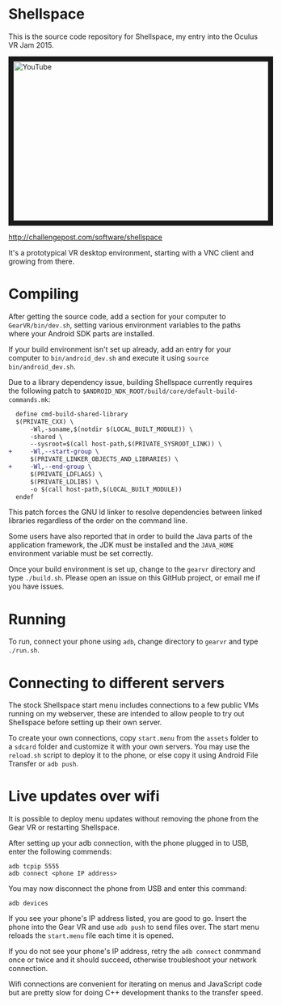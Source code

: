 # Shellspace

This is the source code repository for Shellspace, my entry into the Oculus VR Jam 2015.

<a href="http://www.youtube.com/watch?feature=player_embedded&v=_mL8QvhKvOA" target="_blank"><img src="http://img.youtube.com/vi/_mL8QvhKvOA/0.jpg" alt="YouTube" width="560" height="315" border="10" /></a>

http://challengepost.com/software/shellspace

It's a prototypical VR desktop environment, starting with a VNC client and growing from there.

# Compiling

After getting the source code, add a section for your computer to `GearVR/bin/dev.sh`, setting various environment variables to the paths where your Android SDK parts are installed.

If your build environment isn't set up already, add an entry for your computer to `bin/android_dev.sh` and execute it using `source bin/android_dev.sh`.

Due to a library dependency issue, building Shellspace currently requires the following patch to `$ANDROID_NDK_ROOT/build/core/default-build-commands.mk`:

```patch
  define cmd-build-shared-library
  $(PRIVATE_CXX) \
      -Wl,-soname,$(notdir $(LOCAL_BUILT_MODULE)) \
      -shared \
      --sysroot=$(call host-path,$(PRIVATE_SYSROOT_LINK)) \
+     -Wl,--start-group \
      $(PRIVATE_LINKER_OBJECTS_AND_LIBRARIES) \
+     -Wl,--end-group \
      $(PRIVATE_LDFLAGS) \
      $(PRIVATE_LDLIBS) \
      -o $(call host-path,$(LOCAL_BUILT_MODULE))
  endef
```

This patch forces the GNU ld linker to resolve dependencies between linked libraries regardless of the order on the command line.

Some users have also reported that in order to build the Java parts of the application framework, the JDK must be installed and the `JAVA_HOME` environment variable must be set correctly.

Once your build environment is set up, change to the `gearvr` directory and type `./build.sh`.  Please open an issue on this GitHub project, or email me if you have issues.

# Running

To run, connect your phone using `adb`, change directory to `gearvr` and type `./run.sh`.

# Connecting to different servers

The stock Shellspace start menu includes connections to a few public VMs running on my webserver, these are intended to allow people to try out Shellspace before setting up their own server.

To create your own connections, copy `start.menu` from the `assets` folder to a `sdcard` folder and customize it with your own servers.  You may use the `reload.sh` script to deploy it to the phone, or else copy it using Android File Transfer or `adb push`.

# Live updates over wifi

It is possible to deploy menu updates without removing the phone from the Gear VR or restarting Shellspace.

After setting up your adb connection, with the phone plugged in to USB, enter the following commends:

```
adb tcpip 5555
adb connect <phone IP address>
```

You may now disconnect the phone from USB and enter this command:

```
adb devices
```

If you see your phone's IP address listed, you are good to go.  Insert the phone into the Gear VR and use `adb push` to send files over.  The start menu reloads the `start.menu` file each time it is opened.

If you do not see your phone's IP address, retry the `adb connect` conmmand once or twice and it should succeed, otherwise troubleshoot your network connection.

Wifi connections are convenient for iterating on menus and JavaScript code but are pretty slow for doing C++ development thanks to the transfer speed.
    